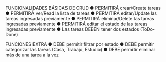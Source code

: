 FUNCIONALIDADES BÁSICAS DE CRUD
● PERMITIRÁ crear/Create tareas
● PERMITIRÁ ver/Read la lista de tareas
● PERMITIRÁ editar/Update las tareas ingresadas previamente
● PERMITIRÁ eliminar/Delete las tareas ingresadas previamente
● PERMITIRÁ editar el estado de las tareas ingresadas previamente
● Las tareas DEBEN tener dos estados (ToDo- Done)

FUNCIONES EXTRA
● DEBE permitir filtrar por estado
● DEBE permitir categorizar las tareas (Casa, Trabajo, Estudio)
● DEBE permitir eliminar más de una tarea a la vez